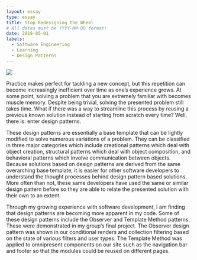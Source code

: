 ```yaml
---
layout: essay
type: essay
title: Stop Redesigning the Wheel
# All dates must be YYYY-MM-DD format!
date: 2018-05-01
labels:
  - Software Engineering
  - Learning
  - Design Patterns
---
```


<img class="ui medium left square floated image" src="../images/design-patterns.jpg">

Practice makes perfect for tackling a new concept, but this repetition can become increasingly inefficient over time as one’s experience grows. At some point, solving a problem that you are extremely familiar with becomes muscle memory. Despite being trivial, solving the presented problem still takes time. What if there was a way to streamline this process by reusing a previous known solution instead of starting from scratch every time? Well, there is: enter design patterns.

These design patterns are essentially a base template that can be lightly modified to solve numerous variations of a problem. They can be classified in three major categories which include creational patterns which deal with object creation, structural patterns which deal with object composition, and behavioral patterns which involve communication between objects. Because solutions based on design patterns are derived from the same overarching base template, it is easier for other software developers to understand the thought processes behind design pattern based solutions. More often than not, these same developers have used the same or similar design pattern before so they are able to relate the presented solution with their own to an extent.

Through my growing experience with software development, I am finding that design patterns are becoming more apparent in my code. Some of these design patterns include the Observer and Template Method patterns. These were demonstrated in my group’s final project. The Observer design pattern was shown in our conditional renders and collection filtering based on the state of various filters and user types. The Template Method was applied to omnipresent components on our site such as the navigation bar and footer so that the modules could be reused on different pages.
